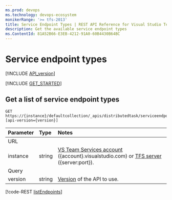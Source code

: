 ```yaml
---
ms.prod: devops
ms.technology: devops-ecosystem
monikerRange: '>= tfs-2013'
title: Service Endpoint Types | REST API Reference for Visual Studio Team Services and Team Foundation Server
description: Get the available service endpoint types
ms.ContentId: 81A52B66-E3EB-4212-91A0-60B4430B64BC
---
```


# Service endpoint types

[!INCLUDE [API_version](../_data/version3-preview1.md)]

[!INCLUDE [GET_STARTED](../_data/get-started.md)]

## Get a list of service endpoint types

```no-highlight
GET https://{instance}/defaultcollection/_apis/distributedtask/serviceendpointtypes?[api-version={version}]
```

| Parameter     | Type     | Notes
|:--------------|:---------|:------------
| URL
| instance      | string   | [VS Team Services account](/vsts/integrate/get-started/rest/basics) ({account}.visualstudio.com) or [TFS server](/vsts/integrate/get-started/rest/basics) ({server:port}).
| Query
| version       | string   | [Version](../../concepts/rest-api-versioning.md) of the API to use.

[!code-REST [listEndpoints](./_data/endpointTypes/GET__distributedtask_serviceendpointtypes.json)]